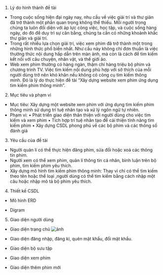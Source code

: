 1.	Lý do hình thành đề tài
-	Trong cuộc sống hiện đại ngày nay, nhu cầu về việc giải trí và thư giãn đã trở thành một phần quan trọng không thể thiếu. Mỗi người trong chúng ta luôn đối diện với áp lực công việc, học tập, và cuộc sống hàng ngày, do đó để duy trì sự cân bằng, chúng ta cần có những khoảnh khắc thư giãn và giải trí.
-	Trong rất nhiều lựa chọn giải trí, việc xem phim đã trở thành một trong những hình thức phổ biến nhất. Như cầu này không chỉ đơn thuần là việc thưởng thức nội dung hấp dẫn trên màn ảnh, mà còn là cách để tìm kiếm kết nối với câu chuyện, nhân vật, và thế giới ảo.
-	Web xem phim thường có hàng ngàn, thậm chí hàng triệu bộ phim và chương trình TV. Việc tìm kiếm nội dung phù hợp với sở thích của mỗi người dùng trở nên khó khăn nếu không có công cụ tìm kiếm thông minh. Đó là lý do thực hiện đề tài “Xây dựng website xem phim ứng dụng tìm kiếm phim thông minh”.
2.	Mục tiêu và phạm vi
-	Mục tiêu: Xây dựng một website xem phim với ứng dụng tìm kiếm phim thông minh sử dụng trí tuệ nhân tạo và xử lý ngôn ngữ tự nhiên.
-	Phạm vi:
•	Phát triển giao diện thân thiện với người dùng cho việc tìm kiếm và xem phim
•	Tích hợp trí tuệ nhân tạo để cải thiện tính năng tìm kiếm phim
•	Xây dựng CSDL phong phú về các bộ phim và các thông số đánh giá
3.	Yêu cầu của đề tài
-	Người quản lí có thể thực hiện đăng phim, sửa đổi hoặc xoá các thông tin phim.
-	Người xem có thể xem phim, quản lí thông tin cá nhân, bình luận trên bộ phim, tìm kiếm phim yêu thích.
-	Xây dựng mô hình tìm kiếm phim thông minh: Thay vì chỉ có thể tìm kiếm theo tên hoặc thể loại ,người dùng có thể tìm kiếm bằng cách nhập một câu hoặc nhập mô tả bộ phim yêu thích.
4.	Thiết kế CSDL
-	Mô hình ERD
 
-	Digram
 
5.	Giao diện người dùng
-	Giao diện trang chủ
 ![ảnh](https://github.com/phamducthangptit/HTTM/assets/84903801/16d1fcb4-cde9-4fc6-86dd-2aabb45167aa)

-	Giao diện đăng nhập, đăng kí, quên mật khẩu, đổi mật khẩu.
 

 

 

 
-	Giao diện bộ sưu tập
 
-	Giao diện xem phim
 

 
-	Giao diện thêm phim mới
 

 
